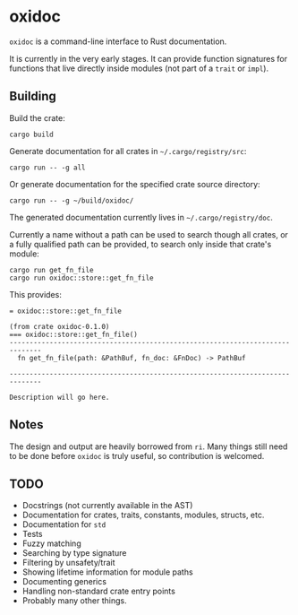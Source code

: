 # oxidoc
`oxidoc` is a command-line interface to Rust documentation.

It is currently in the very early stages. It can provide function signatures for functions that live directly inside modules (not part of a `trait` or `impl`).

## Building
Build the crate:
```
cargo build
```
Generate documentation for all crates in `~/.cargo/registry/src`:
```
cargo run -- -g all
```
Or generate documentation for the specified crate source directory:
```
cargo run -- -g ~/build/oxidoc/
```

The generated documentation currently lives in `~/.cargo/registry/doc`.

Currently a name without a path can be used to search though all crates, or a fully qualified path can be provided, to search only inside that crate's module:
```
cargo run get_fn_file
cargo run oxidoc::store::get_fn_file
```

This provides:

```
= oxidoc::store::get_fn_file

(from crate oxidoc-0.1.0)
=== oxidoc::store::get_fn_file()
------------------------------------------------------------------------------
  fn get_fn_file(path: &PathBuf, fn_doc: &FnDoc) -> PathBuf

------------------------------------------------------------------------------

Description will go here.
```

## Notes
The design and output are heavily borrowed from `ri`. Many things still need to be done before `oxidoc` is truly useful, so contribution is welcomed.

## TODO
- Docstrings (not currently available in the AST)
- Documentation for crates, traits, constants, modules, structs, etc.
- Documentation for `std`
- Tests
- Fuzzy matching
- Searching by type signature
- Filtering by unsafety/trait
- Showing lifetime information for module paths
- Documenting generics
- Handling non-standard crate entry points
- Probably many other things.
